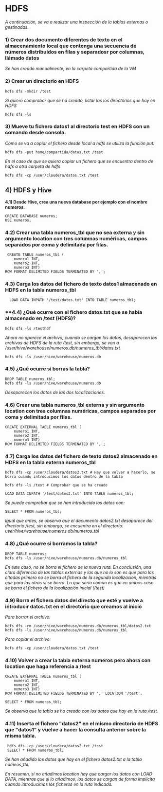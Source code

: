 # **HDFS**
*A continuación, se va a realizar una inspección de la tablas externas o gestinadas.*

### **1) Crear dos documento diferentes de texto en el almacenamiento local que contenga una secuencia de números distribuidos en filas y separadosr por columnas, llámado datos**

*Se han creado manualmente, en la carpeta compartida de la VM* 

### **2) Crear un directorio en HDFS**

    hdfs dfs -mkdir /test

*Si quiero comprobar que se ha creado, listar las los directorios que hay en HDFS*

    hdfs dfs -ls

### **3) Mueve tu fichero datos1 al directorio test en HDFS con un comando desde consola.**
*Como se va a copiar el fichero desde local a hdfs se utiliza la función put.*

    hdfs dfs -put home/compartida/datos.txt /test

*En el caso de que se quiera copiar un fichero que se encuentra dentro de hdfs a otra carpeta de hdfs*

    hdfs dfs -cp /user/cloudera/datos.txt /test

## **4) HDFS y Hive**
 **4.1) Desde Hive, crea una nueva database por ejemplo con el nombre numeros.**

    CREATE DATABASE numeros;
    USE numeros;
 
 ### **4.2) Crear una tabla numeros_tbl que no sea externa y sin argumento location con tres columnas numéricas, campos separados por coma y delimitada por filas.**

     CREATE TABLE numeros_tbl (
        numero1 INT, 
        numero2 INT, 
        numero3 INT)
    ROW FORMAT DELIMITED FIELDS TERMINATED BY ',';

### **4.3) Carga los datos del fichero de texto datos1 almacenado en HDFS en la tabla numeros_tbl**
      LOAD DATA INPATH '/test/datos.txt' INTO TABLE numeros_tbl;

### **4.4) ¿Qué ocurre con el fichero datos.txt que se había almacenado en /test (HDFS)?
    hdfs dfs -ls /testhdf
*Ahora no aparece el archivo, cuando se cargan los datos, desaparecen los archivos de HDFS de la ruta /test, sin embargo, se van a /user/hive/warehouse/numeros.db/numeros_tbl/datos.txt*

    hdfs dfs -ls /user/hive/warehouse/numeros.db

### **4.5) ¿Qué ocurre si borras la tabla?**
    DROP TABLE numeros_tbl;
    hdfs dfs -ls /user/hive/warehouse/numeros.db
*Desaparecen los datos de las dos localizaciones.*

### **4.6) Crear una tabla numeros_tbl externa y sin argumento location con tres columnas numéricas, campos separados por coma y delimitada por filas.**
    CREATE EXTERNAL TABLE numeros_tbl (
        numero1 INT, 
        numero2 INT, 
        numero3 INT)
    ROW FORMAT DELIMITED FIELDS TERMINATED BY ',';

### **4.7) Carga los datos del fichero de texto datos2 almacenado en HDFS en la tabla externa numeros_tbl**

    hdfs dfs -cp /user/cloudera/datos2.txt # Hay que volver a hacerlo, se borra cuando introducimos los datos dentro de la tabla

    hdfs dfs -ls /test # Comprobar que se ha creado

    LOAD DATA INPATH '/test/datos2.txt' INTO TABLE numeros_tbl;

*Se puede comprobar que se han introducido los datos con:*

    SELECT * FROM numeros_tbl;
*Igual que antes, se observa que el documento datos2.txt desaparece del directorio /test, sin embargo, se encuentra en el directorio: user/hive/warehouse/numeros.db/numeros_tbl*

### **4.8) ¿Qué ocurre si borramos la tabla?**
    DROP TABLE numeros;
    hdfs dfs -ls /user/hive/warehouse/numeros.db/numeros_tbl

*En este caso, no se borra el fichero de la nueva ruta. En conclusión, una clara diferencia de las tablas externas y las que no lo son es que para las citadas primero no se borra el fichero de la segunda localización, mientras que para las otras si se borra. Lo que sería comun es que en ambos caso se borra el fichero de la localización inicial (/test)*

###  **4.9) Borra el fichero datos del directo que esté y vuelve a introducir datos.txt en el directorio que creamos al inicio**
*Para borrar el archivo:*

    hdfs dfs -rm /user/hive/warehouse/numeros.db/numeros_tbl/datos2.txt
    hdfs dfs -ls /user/hive/warehouse/numeros.db/numeros_tbl
*Para copiar el archivo:*

    hdfs dfs -cp /user/cloudera/datos.txt /test

### **4.10) Volver a crear la tabla externa numeros pero ahora con location que haga referencia a /test**
    CREATE EXTERNAL TABLE numeros_tbl (
        numero1 INT, 
        numero2 INT, 
        numero3 INT)
    ROW FORMAT DELIMITED FIELDS TERMINATED BY ',' LOCATION '/test';

    SELECT * FROM numeros_tbl;

*Se observa que la tabla se ha creado con los datos que hay en la ruta /test.*

### **4.11) Inserta el fichero "datos2" en el mismo directorio de HDFS que "datos1"  y vuelve a hacer la consulta anterior sobre la misma tabla.**
     hdfs dfs -cp /user/cloudera/datos2.txt /test
     SELECT * FROM numeros_tbl;
*Se han añadido los datos que hay en el fichero datos2.txt a la tabla numeos_tbl.*

*En resumen, si no añadimos location hay que cargar los datos con LOAD DATA, mientras que si lo añadimos, los datos se cargan de forma implicita cuando introducimos los ficheros en la ruta indicada.*





